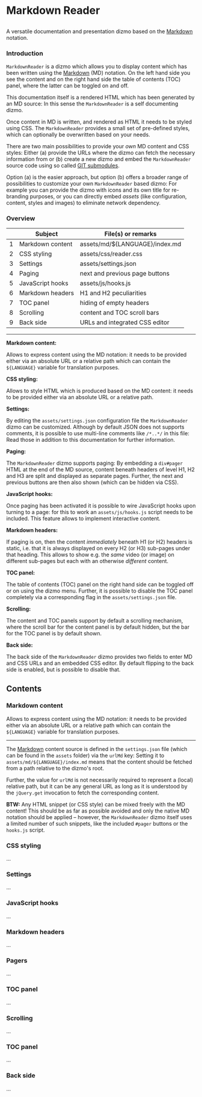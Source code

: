 # Markdown Reader

<!-- ---------------------------------------------------------------------- -->

## <!-- Empty H2 -->

A versatile documentation and presentation dizmo based on the [Markdown][1] notation.

<!-- ---------------------------------------------------------------------- -->

### Introduction

`MarkdownReader` is a dizmo which allows you to display content which has been written using the [Markdown][1] (MD) notation. On the left hand side you see the content and on the right hand side the table of contents (TOC) panel, where the latter can be toggled on and off.

This documentation itself is a rendered HTML which has been generated by an MD source: In this sense the `MarkdownReader` is a self documenting dizmo.

Once content in MD is written, and rendered as HTML it needs to be styled using CSS. The `MarkdownReader` provides a small set of pre-defined styles, which can optionally be overwritten based on your needs.

There are two main possibilities to provide your *own* MD content and CSS styles: Either (a) provide the URLs where the dizmo can fetch the necessary information from or (b) create a new dizmo and embed the `MarkdownReader` source code using so called [GIT submodules][2].

Option (a) is the easier approach, but option (b) offers a broader range of possibilities to customize your own `MarkdownReader` based dizmo: For example you can provide the dizmo with icons and its own title for re-branding purposes, or you can directly embed *assets* (like configuration, content, styles and images) to eliminate network dependency.

<!-- ---------------------------------------------------------------------- -->

### Overview

|   | Subject | File(s) or remarks |
|---|---------|--------------------|
| 1 | Markdown content | assets/md/${LANGUAGE}/index.md |
| 2 | CSS styling | assets/css/reader.css |
| 3 | Settings | assets/settings.json |
| 4 | Paging | next and previous page buttons |
| 5 | JavaScript hooks | assets/js/hooks.js |
| 6 | Markdown headers | H1 and H2 peculiarities |
| 7 | TOC panel | hiding of empty headers |
| 8 | Scrolling | content and TOC scroll bars |
| 9 | Back side | URLs and integrated CSS editor |

---

**Markdown content:**

Allows to express content using the MD notation: it needs to be provided either via an absolute URL or a relative path which can contain the `${LANGUAGE}` variable for translation purposes.

**CSS styling:**

Allows to style HTML which is produced based on the MD content: it needs to be provided either via an absolute URL or a relative path.

**Settings:**

By editing the `assets/settings.json` configuration file the `MarkdownReader` dizmo can be customized. Although by default JSON does not supports comments, it is possible to use multi-line comments like `/*..*/` in this file: Read those in addition to this documentation for further information.

**Paging:**

The `MarkdownReader` dizmo supports paging: By embedding a `div#pager` HTML at the end of the MD source, content beneath headers of level H1, H2 and H3 are split and displayed as separate pages. Further, the next and previous buttons are then also shown (which can be hidden via CSS).

**JavaScript hooks:**

Once paging has been activated it is possible to wire JavaScript hooks upon turning to a page: for this to work an `assets/js/hooks.js` script needs to be
included. This feature allows to implement interactive content.

**Markdown headers:**

If paging is on, then the content *immediately* beneath H1 (or H2) headers is static, i.e. that it is always displayed on every H2 (or H3) sub-pages under that heading. This allows to show e.g. the *same* video (or image) on different sub-pages but each with an otherwise *different* content.

**TOC panel:**

The table of contents (TOC) panel on the right hand side can be toggled off or
on using the dizmo menu. Further, it is possible to disable the TOC panel completely via a corresponding flag in the `assets/settings.json` file.

**Scrolling:**
 
The content and TOC panels support by default a scrolling mechanism, where the
scroll bar for the content panel is by default hidden, but the bar for the TOC panel is by default shown.

**Back side:**

The back side of the `MarkdownReader` dizmo provides two fields to enter MD and CSS URLs and an embedded CSS editor. By default flipping to the back side is enabled, but is possible to disable that. 

<!-- ---------------------------------------------------------------------- -->

## Contents

<!-- ---------------------------------------------------------------------- -->

### Markdown content

Allows to express content using the MD notation: it needs to be provided either via an absolute URL or a relative path which can contain the `${LANGUAGE}` variable for translation purposes.

---

The [Markdown][1] content source is defined in the `settings.json` file (which can be found in the `assets` folder) via the `urlMd` key: Setting it to `assets/md/${LANGUAGE}/index.md` means that the content should be fetched from a path relative to the dizmo's root.

Further, the value for `urlMd` is not necessarily required to represent a (local) relative path, but it can be any general URL as long as it is understood by the `jQuery.get` invocation to fetch the corresponding content.

**BTW:** Any HTML snippet (or CSS style) can be mixed freely with the MD content! This should be as far as possible avoided and only the native MD notation should be applied &ndash; however, the `MarkdownReader` dizmo itself uses a limited number of such snippets, like the included `#pager` buttons or the `hooks.js` script. 

<!-- ---------------------------------------------------------------------- -->

### CSS styling
...

<!-- ---------------------------------------------------------------------- -->

### Settings
...

<!-- ---------------------------------------------------------------------- -->

### JavaScript hooks
...

<!-- ---------------------------------------------------------------------- -->

### Markdown headers
...

<!-- ---------------------------------------------------------------------- -->

### Pagers
...

<!-- ---------------------------------------------------------------------- -->

### TOC panel
...

<!-- ---------------------------------------------------------------------- -->

### Scrolling
...

<!-- ---------------------------------------------------------------------- -->

### TOC panel
...

<!-- ---------------------------------------------------------------------- -->

### Back side
...

<!-- ---------------------------------------------------------------------- -->

[1]: https://daringfireball.net/projects/markdown
[2]: https://www.git-scm.com/book/en/v2/Git-Tools-Submodules

<!-- ---------------------------------------------------------------------- -->

<div id="pager">
  <span id="pager-rhs" rel="next"></span>
  <span id="pager-lhs" rel="prev"></span>
</div>

<script src="assets/js/hooks.js">
